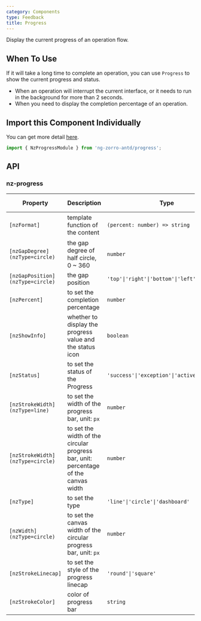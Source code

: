 ```yaml
---
category: Components
type: Feedback
title: Progress
---
```


Display the current progress of an operation flow.

## When To Use

If it will take a long time to complete an operation, you can use `Progress` to show the current progress and status.

- When an operation will interrupt the current interface, or it needs to run in the background for more than 2 seconds.
- When you need to display the completion percentage of an operation.

## Import this Component Individually

You can get more detail [here](/docs/getting-started/en#import-a-component-individually).

```ts
import { NzProgressModule } from 'ng-zorro-antd/progress';
```

## API

### nz-progress

| Property | Description | Type | Default | Global Config |
| -------- | ----------- | ---- | ------- | ------------- |
| `[nzFormat]` | template function of the content | `(percent: number) => string` | `percent => percent + '%'` |
| `[nzGapDegree]` `(nzType=circle)` | the gap degree of half circle, 0 ~ 360 | `number` | `0` | ✅ |
| `[nzGapPosition]` `(nzType=circle)` | the gap position | `'top'\|'right'\|'bottom'\|'left'` | `'top'` | ✅ |
| `[nzPercent]` | to set the completion percentage | `number` | `0` |
| `[nzShowInfo]` | whether to display the progress value and the status icon | `boolean` | `true` | ✅ |
| `[nzStatus]` | to set the status of the Progress | `'success'\|'exception'\|'active'\|'normal'` | - |
| `[nzStrokeWidth]` `(nzType=line)` | to set the width of the progress bar, unit: `px` | `number` | `8` | ✅ |
| `[nzStrokeWidth]` `(nzType=circle)` | to set the width of the circular progress bar, unit: percentage of the canvas width | `number` | `6` | ✅ |
| `[nzType]` | to set the type | `'line'\|'circle'\|'dashboard'` | `'line'` |
| `[nzWidth]` `(nzType=circle)` | to set the canvas width of the circular progress bar, unit: `px` | `number` | `132` |
| `[nzStrokeLinecap]` | to set the style of the progress linecap | `'round'\|'square'` | `'round'` | ✅ |
| `[nzStrokeColor]` | color of progress bar | `string` | - | ✅ |